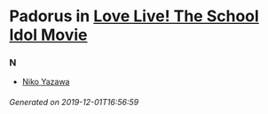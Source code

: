 # Padorus in [Love Live! The School Idol Movie](https://myanimelist.net/anime/24997/Love_Live_The_School_Idol_Movie)

### N
* [Niko Yazawa](https://github.com/shadow578/Project-Padoru/blob/master/table-of-contents/characters/NikoYazawa.md)

###### Generated on 2019-12-01T16:56:59
